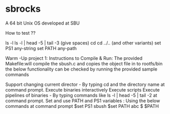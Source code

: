 # sbrocks
A 64 bit Unix OS developed at SBU

How to test ??

ls -l
ls -l | head -5 | tail -3 (give spaces)
cd 
cd ../.. (and other variants)
set PS1 any-string 
set PATH any-path 


Warm -Up project 1:
Instructions to Compile & Run:
The provided Makefile:will compile the sbush.c and copies the object file in to rootfs/bin
the below functionality can be checked by running the provided sample commands

Support changing current director     - By typing cd and the directory name at command prompt.
Execute binaries interactively
Execute scripts
Execute pipelines of binaries - By typing commands like ls -l | head -5 | tail -2 at command prompt.
Set and use PATH and PS1 variables : Using the below commands at command prompt
$set PS1 sbush
$set PATH abc
$ $PATH
